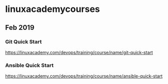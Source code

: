# linuxacademycourses

## Feb 2019

### Git Quick Start
https://linuxacademy.com/devops/training/course/name/git-quick-start

### Ansible Quick Start 
https://linuxacademy.com/devops/training/course/name/ansible-quick-start
